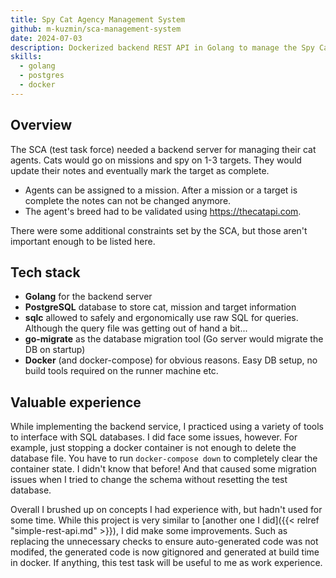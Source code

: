 ```yaml
---
title: Spy Cat Agency Management System
github: m-kuzmin/sca-management-system
date: 2024-07-03
description: Dockerized backend REST API in Golang to manage the Spy Cat Agency
skills:
  - golang
  - postgres
  - docker
---
```


## Overview

The SCA (test task force) needed a backend server for managing their cat agents. Cats would go on missions and spy on 
1-3 targets. They would update their notes and eventually mark the target as complete.

- Agents can be assigned to a mission. After a mission or a target is complete the notes can not be changed anymore.
- The agent's breed had to be validated using <https://thecatapi.com>.

There were some additional constraints set by the SCA, but those aren't important enough to be listed here.

## Tech stack

- **Golang** for the backend server
- **PostgreSQL** database to store cat, mission and target information
- **sqlc** allowed to safely and ergonomically use raw SQL for queries. Although the query file was getting out of hand 
  a bit...
- **go-migrate** as the database migration tool (Go server would migrate the DB on startup)
- **Docker** (and docker-compose) for obvious reasons. Easy DB setup, no build tools required on the runner machine etc.

## Valuable experience

While implementing the backend service, I practiced using a variety of tools to interface with SQL databases. I did face
some issues, however. For example, just stopping a docker container is not enough to delete the database file. You have
to run `docker-compose down` to completely clear the container state. I didn't know that before! And that caused some
migration issues when I tried to change the schema without resetting the test database.

Overall I brushed up on concepts I had experience with, but hadn't used for some time. While this project is very 
similar to [another one I did]({{< relref "simple-rest-api.md" >}}), I did make some improvements. Such as replacing the unnecessary checks to ensure 
auto-generated code was not modifed, the generated code is now gitignored and generated at build time in docker. If
anything, this test task will be useful to me as work experience.
